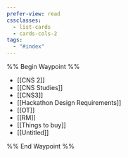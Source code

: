 ```yaml
---
prefer-view: read
cssclasses:
  - list-cards
  - cards-cols-2
tags:
  - "#index"
---
```

%% Begin Waypoint %%
- [[CNS 2]]
- [[CNS Studies]]
- [[CNS3]]
- [[Hackathon Design Requirements]]
- [[OT]]
- [[RM]]
- [[Things to buy]]
- [[Untitled]]

%% End Waypoint %%
